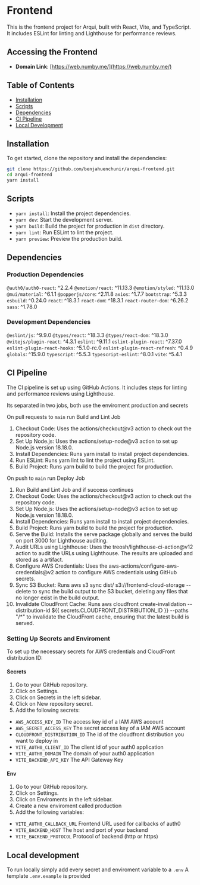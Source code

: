 # Frontend

This is the frontend project for Arqui, built with React, Vite, and TypeScript. It includes ESLint for linting and Lighthouse for performance reviews.

## Accessing the Frontend

- **Domain Link**: [https://web.numby.me/](https://web.numby.me/)

## Table of Contents

- [Installation](#installation)
- [Scripts](#scripts)
- [Dependencies](#dependencies)
- [CI Pipeline](#ci-pipeline)
- [Local Development](#local-development)

## Installation

To get started, clone the repository and install the dependencies:

```sh
git clone https://github.com/benjahuenchunir/arqui-frontend.git
cd arqui-frontend
yarn install
```

## Scripts

- `yarn install`: Install the project dependencies.
- `yarn dev`: Start the development server.
- `yarn build`: Build the project for production in `dist` directory.
- `yarn lint`: Run ESLint to lint the project.
- `yarn preview`: Preview the production build.

## Dependencies

### Production Dependencies

`@auth0/auth0-react`: ^2.2.4
`@emotion/react`: ^11.13.3
`@emotion/styled`: ^11.13.0
`@mui/material`: ^6.1.1
`@popperjs/core`: ^2.11.8
`axios`: ^1.7.7
`bootstrap`: ^5.3.3
`esbuild`: ^0.24.0
`react`: ^18.3.1
`react-dom`: ^18.3.1
`react-router-dom`: ^6.26.2
`sass`: ^1.78.0

### Development Dependencies

`@eslint/js`: ^9.9.0
`@types/react`: ^18.3.3
`@types/react-dom`: ^18.3.0
`@vitejs/plugin-react`: ^4.3.1
`eslint`: ^9.11.1
`eslint-plugin-react`: ^7.37.0
`eslint-plugin-react-hooks`: ^5.1.0-rc.0
`eslint-plugin-react-refresh`: ^0.4.9
`globals`: ^15.9.0
`typescript`: ^5.5.3
`typescript-eslint`: ^8.0.1
`vite`: ^5.4.1

## CI Pipeline
The CI pipeline is set up using GitHub Actions. It includes steps for linting and performance reviews using Lighthouse.

Its separated in two jobs, both use the enviroment production and secrets

On pull requests to `main` run Build and Lint Job
1. Checkout Code: Uses the actions/checkout@v3 action to check out the repository code.
2. Set Up Node.js: Uses the actions/setup-node@v3 action to set up Node.js version 18.18.0.
3. Install Dependencies: Runs yarn install to install project dependencies.
4. Run ESLint: Runs yarn lint to lint the project using ESLint.
5. Build Project: Runs yarn build to build the project for production.

On push to `main` run Deploy Job
1. Run Build and Lint Job and if success continues
2. Checkout Code: Uses the actions/checkout@v3 action to check out the repository code.
3. Set Up Node.js: Uses the actions/setup-node@v3 action to set up Node.js version 18.18.0.
4. Install Dependencies: Runs yarn install to install project dependencies.
5. Build Project: Runs yarn build to build the project for production.
6. Serve the Build: Installs the serve package globally and serves the build on port 3000 for Lighthouse auditing.
7. Audit URLs using Lighthouse: Uses the treosh/lighthouse-ci-action@v12 action to audit the URLs using Lighthouse. The results are uploaded and stored as a artifact.
8. Configure AWS Credentials: Uses the aws-actions/configure-aws-credentials@v2 action to configure AWS credentials using GitHub secrets.
9. Sync S3 Bucket: Runs aws s3 sync dist/ s3://frontend-cloud-storage --delete to sync the build output to the S3 bucket, deleting any files that no longer exist in the build output.
10. Invalidate CloudFront Cache: Runs aws cloudfront create-invalidation --distribution-id ${{ secrets.CLOUDFRONT_DISTRIBUTION_ID }} --paths "/*" to invalidate the CloudFront cache, ensuring that the latest build is served.

### Setting Up Secrets and Enviroment
To set up the necessary secrets for AWS credentials and CloudFront distribution ID:

#### Secrets
1. Go to your GitHub repository.
2. Click on Settings.
3. Click on Secrets in the left sidebar.
4. Click on New repository secret.
5. Add the following secrets: 
  - `AWS_ACCESS_KEY_ID` The access key id of a IAM AWS account
  - `AWS_SECRET_ACCESS_KEY` The secret access key of a IAM AWS account
  - `CLOUDFRONT_DISTRIBUTION_ID` The id of the cloudfront distribution you want to deploy in
  - `VITE_AUTH0_CLIENT_ID` The client id of your auth0 application
  - `VITE_AUTH0_DOMAIN` The domain of your auth0 application
  - `VITE_BACKEND_API_KEY` The API Gateway Key

#### Env
1. Go to your GitHub repository.
2. Click on Settings.
3. Click on Enviroments in the left sidebar.
4. Create a new enviroment called production
5. Add the following variables: 
  - `VITE_AUTH0_CALLBACK_URL` Frontend URL used for callbacks of auth0
  - `VITE_BACKEND_HOST` The host and port of your backend
  - `VITE_BACKEND_PROTOCOL` Protocol of backend (http or https)

## Local development

To run locally simply add every secret and enviroment variable to a `.env`
A template `.env.example` is provided